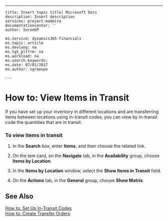 ---
    title: Insert topic title| Microsoft Docs
    description: Insert description
    services: project-madeira
    documentationcenter: ''
    author: SorenGP

    ms.service: dynamics365-financials
    ms.topic: article
    ms.devlang: na
    ms.tgt_pltfrm: na
    ms.workload: na
    ms.search.keywords:
    ms.date: 07/01/2017
    ms.author: sgroespe

    ---
# How to: View Items in Transit
If you have set up your inventory in different locations and are transferring items between locations using in-transit codes, you can view by in-transit code the quantities that are in transit.  
  
### To view items in transit  
  
1.  In the **Search** box, enter **Items**, and then choose the related link.  
  
2.  On the tem card, on the **Navigate** tab, in the **Availability** group, choose **Items by Location**.  
  
3.  In the **Items by Location** window, select the **Show Items in Transit** field.  
  
4.  On the **Actions** tab, in the **General** group, choose **Show Matrix**.  
  
## See Also  
 [How to: Set Up In-Transit Codes](../FullExperience/how-to-set-up-in-transit-codes.md)   
 [How to: Create Transfer Orders](../FullExperience/how-to-create-transfer-orders.md)